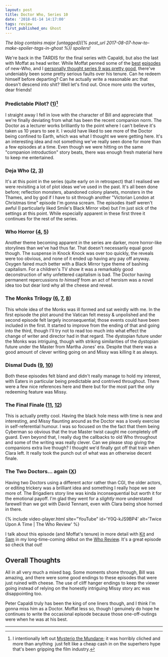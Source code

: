 ```yaml
---
layout: post
title: Doctor Who, Series 10
date: '2018-01-14 14:17:00'
tags: review
first_published_on: Ghost
---
```


_The blog contains major [untagged]({% post_url 2017-08-07-how-to-make-spoiler-tags-in-ghost %}) spoilers!_

We're back in the TARDIS for the final series with Capaldi, but also the last with Moffat as head writer. While Moffat penned some of the [best](https://en.wikipedia.org/wiki/Blink_(Doctor_Who)) [episodes](https://en.wikipedia.org/wiki/Heaven_Sent_(Doctor_Who)) of new-Who, and I [personally thought series 9 was pretty good](https://fogg.me.uk/2016/01/10/doctor-who-series-9/), there've undeniably been some pretty serious faults over his tenure. Can he redeem himself before departing? Can he actually write a reasonable arc that doesn't descend into shit? Well let's find out. Once more unto the vortex, dear friends!

### Predictable Pilot? ([1](https://en.wikipedia.org/wiki/The_Pilot_(Doctor_Who)))[^1]

I straight away I fell in love with the character of Bill and appreciate that we're finally deviating from what has been the recent companion norm. The Doctor as a lecturer works brilliantly to the point where I can't believe it's taken us 10 years to see it. I would have liked to see more of the Doctor being confined to Earth, which was what I thought we were getting here. It's an interesting idea and not something we've really seen done for more than a few episodes at a time. Even though we were hitting on the same "companion introduction" story beats, there was enough fresh material here to keep me entertained.

### Deja Who ([2](https://en.wikipedia.org/wiki/Smile_(Doctor_Who)), [3](https://en.wikipedia.org/wiki/Thin_Ice_(Doctor_Who)))

It's at this point in the series (quite early on in retrospect) that I realised we were revisiting a lot of plot ideas we've used in the past. It's all been done before; reflection monsters, abandoned colony planets, monsters in the Thames, and by god if I have to sit through another "Victorian London at Christmas time" episode I'm gonna scream. The episodes itself weren't awful (I particularly liked Smile's Black Mirror vibe) but I'm just sick of the settings at this point. While especially apparent in these first three it continues for the rest of the series.

### Who Horror ([4](https://en.wikipedia.org/wiki/Knock_Knock_(Doctor_Who)), [5](https://en.wikipedia.org/wiki/Oxygen_(Doctor_Who)))

Another theme becoming apparent in the series are darker, more horror-like storylines than we've had thus far. That doesn't necessarily equal good though. The suspense in Knock Knock was over too quickly, the reveals were too obvious, and none of it ended up having any pay off anyway. Oxygen faired much better with a Black Mirror type theme of bashing capitalism. For a children's TV show it was a remarkably good deconstruction of why unfettered capitalism is bad. The Doctor having permanent repercussions _to himself_ from an act of heroism was a novel idea too but dear lord why all the cheese and reveal.

### The Monks Trilogy ([6](https://en.wikipedia.org/wiki/Extermis_(Doctor_Who)), [7](https://en.wikipedia.org/wiki/The_Pyramid_at_the_End_of_the_World), [8](https://en.wikipedia.org/wiki/The_Lie_of_the_Land))

This whole idea of the Monks was ill formed and sat weirdly with me. In the first episode the plot around the Vatican felt messy & unpolished and the second episode felt largely inconsequential; those events could have been included in the first. It started to improve from the ending of that and going into the third, though I'll try not to read too much into what effect the change of writer and director had in that regard. The dystopian future under the Monks was intriguing, though with striking similarities of the dystopian future under the Master from Martha Jones' era. Despite that there was a good amount of clever writing going on and Missy was killing it as always.

### Dismal Duds ([9](https://en.wikipedia.org/wiki/Empress_of_Mars), [10](https://en.wikipedia.org/wiki/The_Eaters_of_Light))

Both these episodes felt bland and didn't really manage to hold my interest, with Eaters in particular being predictable and contrived throughout. There were a few nice references here and there but for the most part the only redeeming feature was Missy.

### The Final Finale ([11](https://en.wikipedia.org/wiki/World_Enough_and_Time_(Doctor_Who)), [12](https://en.wikipedia.org/wiki/The_Doctor_Falls))

This is actually pretty cool. Having the black hole mess with time is new and interesting, and Missy flaunting around as the Doctor was a lovely exercise in self-referential humour. I was so focused on the the fact that them being Cyberman so obvious that the true Master twist caught me completely off guard. Even beyond that, I really dug the callbacks to old Who throughout and some of the writing was really clever. Can we please stop giving the companions extra live though? I thought we'd finally got off that train when Clara left. It really took the punch out of what was an otherwise decent finale.

### The Two Doctors... again ([X](https://en.wikipedia.org/wiki/Twice_Upon_a_Time_(Doctor_Who)))

Having two Doctors using a different actor rather than CGI, the older actors, or editing trickery was a brilliant idea and something I really hope we see more of. The Brigadiers story line was kinda inconsequential but worth it for the emotional payoff. I'm glad they went for a _slightly_ more understated farewell than we got with David Tennant, even with Clara being shoe horned in there.

{% include video-player.html site="YouTube" id='Y0Q-kJS9BP4' alt='Twice Upon A Time \| The Who Review' %}

I talk about this episode (and Moffat's tenure) in more detail with [Kit](https://www.youtube.com/c/KitFox) and [Sam](https://www.youtube.com/c/drsamtam) in my long-time-coming début on the [Who Review](https://www.youtube.com/playlist?list=PLCRAAGGx-3z5tvicOznIhzcEY1xB9LkZT). It's a great episode so check that out!

## Overall Thoughts

All in all very much a mixed bag. Some moments shone through, Bill was amazing, and there were some good endings to these episodes that were just ruined with cheese. The use of cliff hanger endings to keep the viewer going instead of relying on the honestly intriguing Missy story arc was disappointing too.

Peter Capaldi truly has been the king of one liners though, and I think I'm gonna miss him as a Doctor. Moffat less so, though I genuinely do hope he continues to write the occasional episode because those one-off-outings were when he was at his best.

-----

[^1]: I intentionally left out [Mysterio the Mundane](https://en.wikipedia.org/wiki/The_Return_of_Doctor_Mysterio); it was horribly cliched and more than anything  just felt like a cheap cash in on the superhero hype that's been gripping the film industry.
